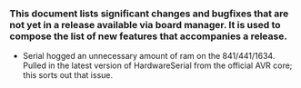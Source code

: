 ### This document lists significant changes and bugfixes that are not yet in a release available via board manager. It is used to compose the list of new features that accompanies a release.

* Serial hogged an unnecessary amount of ram on the 841/441/1634. Pulled in the latest version of HardwareSerial from the official AVR core; this sorts out that issue. 
